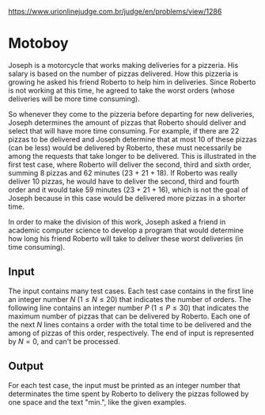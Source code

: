 https://www.urionlinejudge.com.br/judge/en/problems/view/1286

# Motoboy

Joseph is a motorcycle that works making deliveries for a pizzeria. His salary
is based on the number of pizzas delivered. How this pizzeria is growing he
asked his friend Roberto to help him in deliveries. Since Roberto is not
working at this time, he agreed to take the worst orders (whose deliveries
will be more time consuming).

So whenever they come to the pizzeria before departing for new deliveries,
Joseph determines the amount of pizzas that Roberto should deliver and select
that will have more time consuming. For example, if there are 22 pizzas to be
delivered and Joseph determine that at most 10 of these pizzas (can be less)
would be delivered by Roberto, these must necessarily be among the requests
that take longer to be delivered. This is illustrated in the first test case,
where Roberto will deliver the second, third and sixth order, summing 8 pizzas
and 62 minutes (23 + 21 + 18). If Roberto was really deliver 10 pizzas, he
would have to deliver the second, third and fourth order and it would take 59
minutes (23 + 21 + 16), which is not the goal of Joseph because in this case
would be delivered more pizzas in a shorter time.

In order to make the division of this work, Joseph asked a friend in academic
computer science to develop a program that would determine how long his friend
Roberto will take to deliver these worst deliveries (in time consuming).

## Input

The input contains many test cases. Each test case contains in the first line
an integer number $N$ ($1 \leq N \leq 20$) that indicates the number of
orders. The following line contains an integer number $P$ ($1 \leq P \leq 30$)
that indicates the maximum number of pizzas that can be delivered by Roberto.
Each one of the next $N$ lines contains a order with the total time to be
delivered and the among of pizzas of this order, respectively. The end of
input is represented by $N = 0$, and can't be processed.

## Output

For each test case, the input must be printed as an integer number that
determinates the time spent by Roberto to delivery the pizzas followed by one
space and the text "min.", like the given examples.
